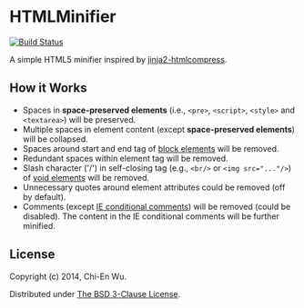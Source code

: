 # HTMLMinifier

[![Build Status](https://travis-ci.org/jason2506/HTMLMinifier.png)](http://travis-ci.org/jason2506/HTMLMinifier)

A simple HTML5 minifier inspired by [jinja2-htmlcompress](https://github.com/mitsuhiko/jinja2-htmlcompress).

## How it Works

* Spaces in **space-preserved elements** (i.e., `<pre>`, `<script>`, `<style>` and `<textarea>`) will be preserved.
* Multiple spaces in element content (except **space-preserved elements**) will be collapsed.
* Spaces around start and end tag of [block elements](http://www.w3.org/TR/CSS2/visuren.html#block-boxes) will be removed.
* Redundant spaces within element tag will be removed.
* Slash character ('/') in self-closing tag (e.g., `<br/>` or `<img src="..."/>`) of [void elements](http://www.w3.org/TR/html5/syntax.html#void-elements) will be removed.
* Unnecessary quotes around element attributes could be removed (off by default).
* Comments (except [IE conditional comments](http://msdn.microsoft.com/en-us/library/ms537512.ASPX)) will be removed (could be disabled). The content in the IE conditional comments will be further minified.

## License

Copyright (c) 2014, Chi-En Wu.

Distributed under [The BSD 3-Clause License](http://opensource.org/licenses/BSD-3-Clause).
